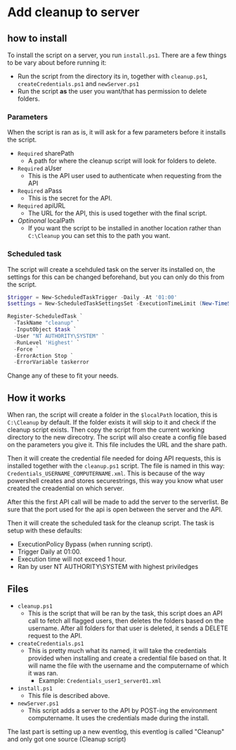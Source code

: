 # Add cleanup to server #

## how to install ##

To install the script on a server, you run `install.ps1`.
There are a few things to be vary about before running it:

- Run the script from the directory its in, together with `cleanup.ps1`, `createCredentials.ps1` and `newServer.ps1`
- Run the script **as** the user you want/that has permission to delete folders.

### Parameters ###

When the script is ran as is, it will ask for a few parameters before it installs the script.

- `Required`  sharePath
  - A path for where the cleanup script will look for folders to delete.
- `Required`  aUser
  - This is the API user used to authenticate when requesting from the API
- `Required`  aPass
  - This is the secret for the API.
- `Required`  apiURL
  - The URL for the API, this is used together with the final script.
- _Optinonal_ localPath
  - If you want the script to be installed in another location rather than `C:\Cleanup` you can set this to the path you want.

### Scheduled task ###

The script will create a scehduled task on the server its installed on, the settings for this can be changed beforehand, but you can only do this from the script.

```Powershell
$trigger = New-ScheduledTaskTrigger -Daily -At '01:00'
$settings = New-ScheduledTaskSettingsSet -ExecutionTimeLimit (New-TimeSpan -Hours 1)

Register-ScheduledTask `
  -TaskName "cleanup" `
  -InputObject $task `
  -User "NT AUTHORITY\SYSTEM" `
  -RunLevel 'Highest' `
  -Force `
  -ErrorAction Stop `
  -ErrorVariable taskerror
```

Change any of these to fit your needs.

## How it works ##

When ran, the script will create a folder in the `$localPath` location, this is `C:\Cleanup` by default. If the folder exists it will skip to it and check if the cleanup script exists. Then copy the script from the current working directory to the new direcotry. The script will also create a config file based on the parameters you give it. This file includes the URL and the share path.

Then it will create the credential file needed for doing API requests, this is installed together with the `cleanup.ps1` script. The file is named in this way: `Credentials_USERNAME_COMPUTERNAME.xml`. This is because of the way powershell creates and stores securestrings, this way you know what user created the creadential on which server.

After this the first API call will be made to add the server to the serverlist. Be sure that the port used for the api is open between the server and the API.

Then it will create the scheduled task for the cleanup script. The task is setup with these defaults:

- ExecutionPolicy Bypass (when running script).
- Trigger Daily at 01:00.
- Execution time will not exceed 1 hour.
- Ran by user NT AUTHORITY\SYSTEM with highest priviledges

## Files ##

- `cleanup.ps1`
  - This is the script that will be ran by the task, this script does an API call to fetch all flagged users, then deletes the folders based on the username. After all folders for that user is deleted, it sends a DELETE request to the API.
- `createCredentials.ps1`
  - This is pretty much what its named, it will take the credentials provided when installing and create a credential file based on that. It will name the file with the username and the computername of which it was ran.
    - Example: `Credentials_user1_server01.xml`
- `install.ps1`
  - This file is described above.
- `newServer.ps1`
  - This script adds a server to the API by POST-ing the environment computername. It uses the credentials made during the install.

The last part is setting up a new eventlog, this eventlog is called "Cleanup" and only got one source (Cleanup script)